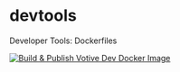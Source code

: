 # devtools

Developer Tools: Dockerfiles

[![Build & Publish Votive Dev Docker Image](https://github.com/eldencat/devtools/actions/workflows/votive-dev.yml/badge.svg)](https://github.com/eldencat/devtools/actions/workflows/votive-dev.yml)
